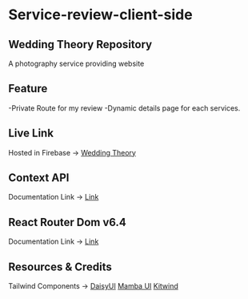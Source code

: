 # Service-review-client-side

## Wedding Theory Repository
A photography service providing website

## Feature
-Private Route for my review
-Dynamic details page for each services.

## Live Link
Hosted in Firebase -> [Wedding Theory](https://wedding-theory.web.app//)


## Context API

Documentation Link -> [Link](https://reactjs.org/docs/context.html#api)

## React Router Dom v6.4 
Documentation Link -> [Link](https://reactrouter.com/en/main/start/overview)

## Resources & Credits
Tailwind Components -> 
[DaisyUI](https://daisyui.com)
[Mamba UI](https://www.mambaui.com/)
[Kitwind](https://kitwind.io/products/kometa/components)
